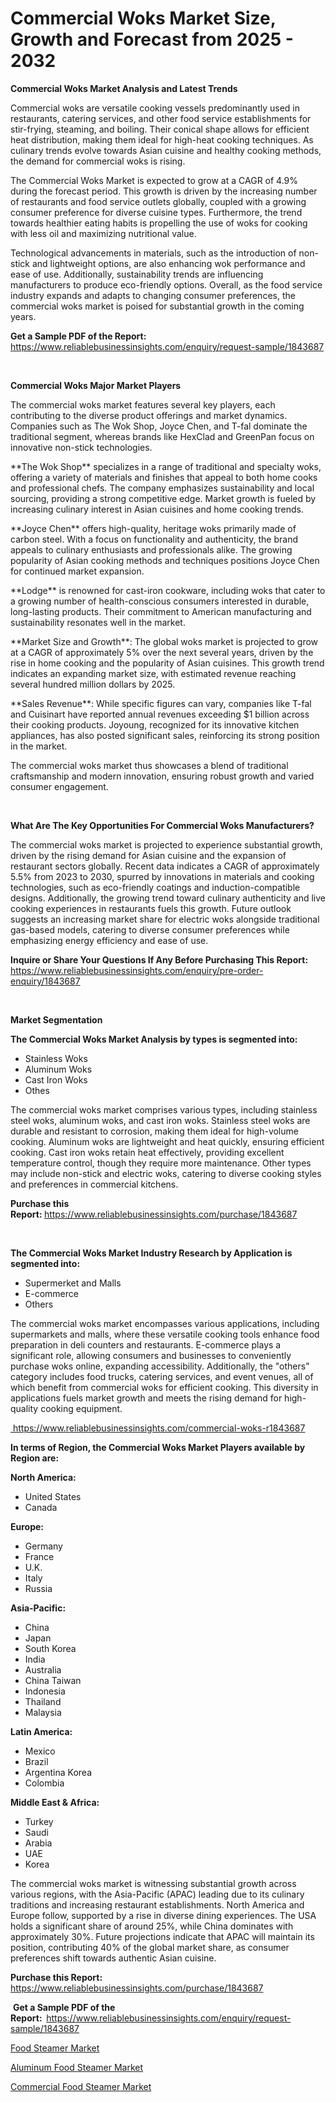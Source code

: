 <p><h1>Commercial Woks Market Size, Growth and Forecast from 2025 - 2032</h1></p><p><strong>Commercial Woks Market Analysis and Latest Trends</strong></p>
<p><p>Commercial woks are versatile cooking vessels predominantly used in restaurants, catering services, and other food service establishments for stir-frying, steaming, and boiling. Their conical shape allows for efficient heat distribution, making them ideal for high-heat cooking techniques. As culinary trends evolve towards Asian cuisine and healthy cooking methods, the demand for commercial woks is rising.</p><p>The Commercial Woks Market is expected to grow at a CAGR of 4.9% during the forecast period. This growth is driven by the increasing number of restaurants and food service outlets globally, coupled with a growing consumer preference for diverse cuisine types. Furthermore, the trend towards healthier eating habits is propelling the use of woks for cooking with less oil and maximizing nutritional value.</p><p>Technological advancements in materials, such as the introduction of non-stick and lightweight options, are also enhancing wok performance and ease of use. Additionally, sustainability trends are influencing manufacturers to produce eco-friendly options. Overall, as the food service industry expands and adapts to changing consumer preferences, the commercial woks market is poised for substantial growth in the coming years.</p></p>
<p><strong>Get a Sample PDF of the Report:&nbsp;</strong> <a href="https://www.reliablebusinessinsights.com/enquiry/request-sample/1843687?utm_campaign=118&utm_medium=2&utm_source=Github&utm_content=ia&utm_term=06022025&utm_id=commercial-woks">https://www.reliablebusinessinsights.com/enquiry/request-sample/1843687</a></p>
<p>&nbsp;</p>
<p><strong>Commercial Woks Major Market Players</strong></p>
<p><p>The commercial woks market features several key players, each contributing to the diverse product offerings and market dynamics. Companies such as The Wok Shop, Joyce Chen, and T-fal dominate the traditional segment, whereas brands like HexClad and GreenPan focus on innovative non-stick technologies.</p><p>**The Wok Shop** specializes in a range of traditional and specialty woks, offering a variety of materials and finishes that appeal to both home cooks and professional chefs. The company emphasizes sustainability and local sourcing, providing a strong competitive edge. Market growth is fueled by increasing culinary interest in Asian cuisines and home cooking trends.</p><p>**Joyce Chen** offers high-quality, heritage woks primarily made of carbon steel. With a focus on functionality and authenticity, the brand appeals to culinary enthusiasts and professionals alike. The growing popularity of Asian cooking methods and techniques positions Joyce Chen for continued market expansion.</p><p>**Lodge** is renowned for cast-iron cookware, including woks that cater to a growing number of health-conscious consumers interested in durable, long-lasting products. Their commitment to American manufacturing and sustainability resonates well in the market.</p><p>**Market Size and Growth**: The global woks market is projected to grow at a CAGR of approximately 5% over the next several years, driven by the rise in home cooking and the popularity of Asian cuisines. This growth trend indicates an expanding market size, with estimated revenue reaching several hundred million dollars by 2025.</p><p>**Sales Revenue**: While specific figures can vary, companies like T-fal and Cuisinart have reported annual revenues exceeding $1 billion across their cooking products. Joyoung, recognized for its innovative kitchen appliances, has also posted significant sales, reinforcing its strong position in the market.</p><p>The commercial woks market thus showcases a blend of traditional craftsmanship and modern innovation, ensuring robust growth and varied consumer engagement.</p></p>
<p>&nbsp;</p>
<p><strong>What Are The Key Opportunities For Commercial Woks Manufacturers?</strong></p>
<p><p>The commercial woks market is projected to experience substantial growth, driven by the rising demand for Asian cuisine and the expansion of restaurant sectors globally. Recent data indicates a CAGR of approximately 5.5% from 2023 to 2030, spurred by innovations in materials and cooking technologies, such as eco-friendly coatings and induction-compatible designs. Additionally, the growing trend toward culinary authenticity and live cooking experiences in restaurants fuels this growth. Future outlook suggests an increasing market share for electric woks alongside traditional gas-based models, catering to diverse consumer preferences while emphasizing energy efficiency and ease of use.</p></p>
<p><strong>Inquire or Share Your Questions If Any Before Purchasing This Report:</strong> <a href="https://www.reliablebusinessinsights.com/enquiry/pre-order-enquiry/1843687?utm_campaign=118&utm_medium=2&utm_source=Github&utm_content=ia&utm_term=06022025&utm_id=commercial-woks">https://www.reliablebusinessinsights.com/enquiry/pre-order-enquiry/1843687</a></p>
<p>&nbsp;</p>
<p><strong>Market Segmentation</strong></p>
<p><strong>The Commercial Woks Market Analysis by types is segmented into:</strong></p>
<p><ul><li>Stainless Woks</li><li>Aluminum Woks</li><li>Cast Iron Woks</li><li>Othes</li></ul></p>
<p><p>The commercial woks market comprises various types, including stainless steel woks, aluminum woks, and cast iron woks. Stainless steel woks are durable and resistant to corrosion, making them ideal for high-volume cooking. Aluminum woks are lightweight and heat quickly, ensuring efficient cooking. Cast iron woks retain heat effectively, providing excellent temperature control, though they require more maintenance. Other types may include non-stick and electric woks, catering to diverse cooking styles and preferences in commercial kitchens.</p></p>
<p><strong>Purchase this Report:&nbsp;</strong><a href="https://www.reliablebusinessinsights.com/purchase/1843687?utm_campaign=118&utm_medium=2&utm_source=Github&utm_content=ia&utm_term=06022025&utm_id=commercial-woks">https://www.reliablebusinessinsights.com/purchase/1843687</a></p>
<p>&nbsp;</p>
<p><strong>The Commercial Woks Market Industry Research by Application is segmented into:</strong></p>
<p><ul><li>Supermerket and Malls</li><li>E-commerce</li><li>Others</li></ul></p>
<p><p>The commercial woks market encompasses various applications, including supermarkets and malls, where these versatile cooking tools enhance food preparation in deli counters and restaurants. E-commerce plays a significant role, allowing consumers and businesses to conveniently purchase woks online, expanding accessibility. Additionally, the "others" category includes food trucks, catering services, and event venues, all of which benefit from commercial woks for efficient cooking. This diversity in applications fuels market growth and meets the rising demand for high-quality cooking equipment.</p></p>
<p><a href="https://www.reliablebusinessinsights.com/commercial-woks-r1843687?utm_campaign=118&utm_medium=2&utm_source=Github&utm_content=ia&utm_term=06022025&utm_id=commercial-woks">&nbsp;https://www.reliablebusinessinsights.com/commercial-woks-r1843687</a></p>
<p><strong>In terms of Region, the Commercial Woks Market Players available by Region are:</strong></p>
<p>
    <p> <strong> North America: </strong>
        <ul>
            <li>United States</li>
            <li>Canada</li>
        </ul>
        </p> 
    <p> <strong> Europe: </strong>
        <ul>
            <li>Germany</li>
            <li>France</li>
            <li>U.K.</li>
            <li>Italy</li>
            <li>Russia</li>
        </ul>
        </p> 
    <p> <strong> Asia-Pacific: </strong>
        <ul>
            <li>China</li>
            <li>Japan</li>
            <li>South Korea</li>
            <li>India</li>
            <li>Australia</li>
            <li>China Taiwan</li>
            <li>Indonesia</li>
            <li>Thailand</li>
            <li>Malaysia</li>
        </ul>
        </p> 
    <p> <strong> Latin America: </strong>
        <ul>
            <li>Mexico</li>
            <li>Brazil</li>
            <li>Argentina Korea</li>
            <li>Colombia</li>
        </ul>
        </p> 
    <p> <strong> Middle East & Africa: </strong>
        <ul>
            <li>Turkey</li>
            <li>Saudi</li>
            <li>Arabia</li>
            <li>UAE</li>
            <li>Korea</li>
        </ul>
    </p>
    </p>
<p><p>The commercial woks market is witnessing substantial growth across various regions, with the Asia-Pacific (APAC) leading due to its culinary traditions and increasing restaurant establishments. North America and Europe follow, supported by a rise in diverse dining experiences. The USA holds a significant share of around 25%, while China dominates with approximately 30%. Future projections indicate that APAC will maintain its position, contributing 40% of the global market share, as consumer preferences shift towards authentic Asian cuisine.</p></p>
<p><strong>Purchase this Report: </strong><a href="https://www.reliablebusinessinsights.com/purchase/1843687?utm_campaign=118&utm_medium=2&utm_source=Github&utm_content=ia&utm_term=06022025&utm_id=commercial-woks">https://www.reliablebusinessinsights.com/purchase/1843687</a></p>
<p>&nbsp;<strong>Get a Sample PDF of the Report:&nbsp;&nbsp;</strong><a href="https://www.reliablebusinessinsights.com/enquiry/request-sample/1843687?utm_campaign=118&utm_medium=2&utm_source=Github&utm_content=ia&utm_term=06022025&utm_id=commercial-woks">https://www.reliablebusinessinsights.com/enquiry/request-sample/1843687</a></p>
<p><strong></strong></p>
<p><p><a href="https://github.com/slmagaddam/Market-Research-Report-List-1/blob/main/food-steamer-market.md?utm_campaign=118&utm_medium=2&utm_source=Github&utm_content=ia&utm_term=06022025&utm_id=commercial-woks">Food Steamer Market</a></p><p><a href="https://github.com/moazugavate/Market-Research-Report-List-1/blob/main/aluminum-food-steamer-market.md?utm_campaign=118&utm_medium=2&utm_source=Github&utm_content=ia&utm_term=06022025&utm_id=commercial-woks">Aluminum Food Steamer Market</a></p><p><a href="https://github.com/chkrselia/Market-Research-Report-List-1/blob/main/commercial-food-steamer-market.md?utm_campaign=118&utm_medium=2&utm_source=Github&utm_content=ia&utm_term=06022025&utm_id=commercial-woks">Commercial Food Steamer Market</a></p></p>
